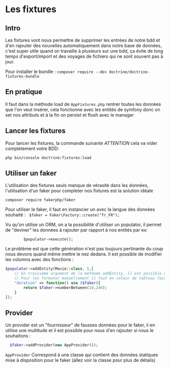 # Les fixtures

## Intro

Les fixtures vont nous permettre de supprimer les entrées de notre bdd et d'en rajouter des nouvelles automatiquement dans notre base de données, c'est super utile quand on travaille à plusieurs sur une bdd, ça évite de long temps d'export/import et des voyages de fichiers qui ne sont souvent pas à jour.

Pour installer le bundle : ```composer require --dev doctrine/doctrine-fixtures-bundle```


## En pratique

Il faut dans la méthode load de ```AppFixtures.php``` rentrer toutes les données que l'on veut insérer, cela fonctionne avec les entités de symfony donc on set nos attributs et à la fin on persist et flush avec le manager

## Lancer les fixtures

Pour lancer les fixtures, la commande suivante *ATTENTION* cela va vider completement votre BDD: 

```php bin/console doctrine:fixtures:load```

## Utiliser un faker

L'utilisation des fixtures seuls manque de vérasité dans les données, l'utilisation d'un faker pour completer nos fixtures est la solution idéale

```composer require fakerphp/faker```

Pour utiliser le faker, il faut en instancier un avec la langue des données souhaité : 
``` $faker = Faker\Factory::create("fr_FR");```

Vu qu'on utilise un ORM, on a la possibilité d'utiliser un populator, il permet de "deviner" les données à rajouter par rapport à nos entités
par ex:  
```   $populator->addEntity(Movie::class, 5);
        $populator->execute();
```

Le problème est que cette génération n'est pas toujours pertinante du coup nous devons quand même mettre le nez dedans.
Il est possible de modifier les columns avec des fonctions : 
```php     
$populator->addEntity(Movie::class, 5,[
    // En troisième argument de la méthode addEntity, il est possible de mettre un tableau avec les columns à formatter manuellement
    // Pour les formater manuellement il faut en valeur de tableau faire passer une fonction, vu que nos fonctions seront appeller uniquement ici, j'utilise des fonctions anonymes
    "duration" => function() use ($faker){
        return $faker->numberBetween(10,240);
    }
]);
```

## Provider

Un provider est un "fournisseur" de fausses données pour le faker, il en utilise une multitude et il est possible pour nous d'en rajouter si nous le souhaitons :

```php
  $faker->addProvider(new AppProvider());
```

```AppProvider``` Correspond à une classe qui contient des données statiques mise à disposition pour le faker (allez voir la classe pour plus de détails)
